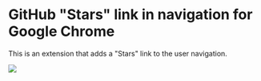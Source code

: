 GitHub "Stars" link in navigation for Google Chrome
========================================

This is an extension that adds a "Stars" link to the user navigation.

![](http://i.imgur.com/QkXvQop.png)
